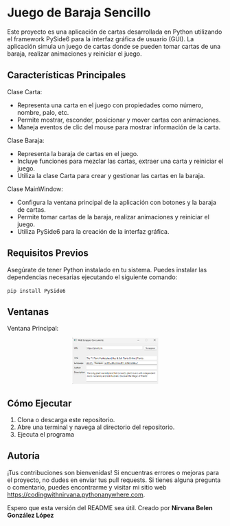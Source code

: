 # Juego de Baraja Sencillo

Este proyecto es una aplicación de cartas desarrollada en Python utilizando el framework PySide6 para la interfaz gráfica de usuario (GUI). La aplicación simula un juego de cartas donde se pueden tomar cartas de una baraja, realizar animaciones y reiniciar el juego.

## Características Principales

Clase Carta:
- Representa una carta en el juego con propiedades como número, nombre, palo, etc.
- Permite mostrar, esconder, posicionar y mover cartas con animaciones.
- Maneja eventos de clic del mouse para mostrar información de la carta.

Clase Baraja:
- Representa la baraja de cartas en el juego.
- Incluye funciones para mezclar las cartas, extraer una carta y reiniciar el juego.
- Utiliza la clase Carta para crear y gestionar las cartas en la baraja.

Clase MainWindow:
- Configura la ventana principal de la aplicación con botones y la baraja de cartas.
- Permite tomar cartas de la baraja, realizar animaciones y reiniciar el juego.
- Utiliza PySide6 para la creación de la interfaz gráfica.

## Requisitos Previos

Asegúrate de tener Python instalado en tu sistema. Puedes instalar las dependencias necesarias ejecutando el siguiente comando:

`
pip install PySide6 
`

## Ventanas

Ventana Principal:
<p align="center">
  <img src="https://github.com/Nivaniz/Proyectos-2/blob/main/WebScrapper/img/Captura%20de%20pantalla%202023-11-26%20124314.png" alt="Main Window" style="width: 50%; max-width: 200px;">
</p>

## Cómo Ejecutar
1. Clona o descarga este repositorio.
2. Abre una terminal y navega al directorio del repositorio.
3. Ejecuta el programa

## Autoría

¡Tus contribuciones son bienvenidas! Si encuentras errores o mejoras para el proyecto, no dudes en enviar tus pull requests. Si tienes alguna pregunta o comentario, puedes encontrarme y visitar mi sitio web https://codingwithnirvana.pythonanywhere.com.

Espero que esta versión del README sea útil.
Creado por **Nirvana Belen González López** 
